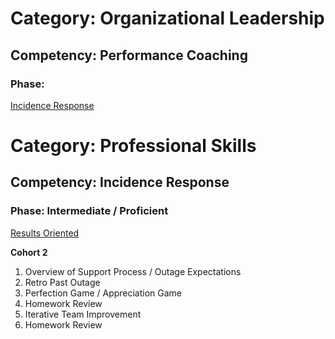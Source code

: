 # Category: Organizational Leadership
## Competency: Performance Coaching
### Phase: 

[Incidence Response](../organizational_leadership/performance_coaching.md)

# Category: Professional Skills
## Competency: Incidence Response
### Phase: Intermediate / Proficient

[Results Oriented](../professional_skills/incidence_response.md)

**Cohort 2**
1. Overview of Support Process / Outage Expectations
2. Retro Past Outage
3. Perfection Game / Appreciation Game
4. Homework Review
5. Iterative Team Improvement
6. Homework Review

